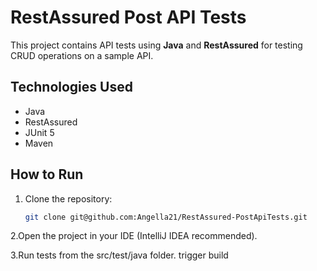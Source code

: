 # RestAssured Post API Tests

This project contains API tests using **Java** and **RestAssured** for testing CRUD operations on a sample API.

## Technologies Used
- Java
- RestAssured
- JUnit 5
- Maven

## How to Run
1. Clone the repository:
   ```bash
   git clone git@github.com:Angella21/RestAssured-PostApiTests.git
2.Open the project in your IDE (IntelliJ IDEA recommended).

3.Run tests from the src/test/java folder.
t r i g g e r   b u i l d  
 